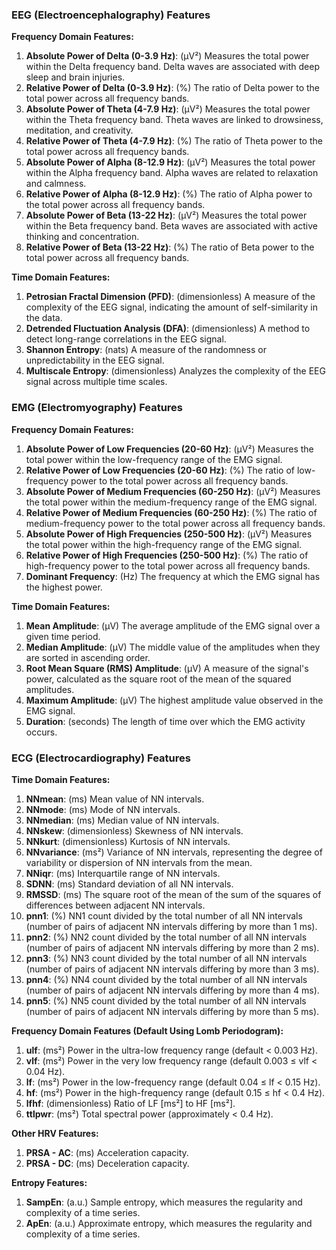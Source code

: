 ### EEG (Electroencephalography) Features

**Frequency Domain Features:**
1. **Absolute Power of Delta (0-3.9 Hz)**: (μV²) Measures the total power within the Delta frequency band. Delta waves are associated with deep sleep and brain injuries.
2. **Relative Power of Delta (0-3.9 Hz)**: (%) The ratio of Delta power to the total power across all frequency bands.
3. **Absolute Power of Theta (4-7.9 Hz)**: (μV²) Measures the total power within the Theta frequency band. Theta waves are linked to drowsiness, meditation, and creativity.
4. **Relative Power of Theta (4-7.9 Hz)**: (%) The ratio of Theta power to the total power across all frequency bands.
5. **Absolute Power of Alpha (8-12.9 Hz)**: (μV²) Measures the total power within the Alpha frequency band. Alpha waves are related to relaxation and calmness.
6. **Relative Power of Alpha (8-12.9 Hz)**: (%) The ratio of Alpha power to the total power across all frequency bands.
7. **Absolute Power of Beta (13-22 Hz)**: (μV²) Measures the total power within the Beta frequency band. Beta waves are associated with active thinking and concentration.
8. **Relative Power of Beta (13-22 Hz)**: (%) The ratio of Beta power to the total power across all frequency bands.

**Time Domain Features:**
1. **Petrosian Fractal Dimension (PFD)**: (dimensionless) A measure of the complexity of the EEG signal, indicating the amount of self-similarity in the data.
2. **Detrended Fluctuation Analysis (DFA)**: (dimensionless) A method to detect long-range correlations in the EEG signal.
3. **Shannon Entropy**: (nats) A measure of the randomness or unpredictability in the EEG signal.
4. **Multiscale Entropy**: (dimensionless) Analyzes the complexity of the EEG signal across multiple time scales.

### EMG (Electromyography) Features

**Frequency Domain Features:**
1. **Absolute Power of Low Frequencies (20-60 Hz)**: (μV²) Measures the total power within the low-frequency range of the EMG signal.
2. **Relative Power of Low Frequencies (20-60 Hz)**: (%) The ratio of low-frequency power to the total power across all frequency bands.
3. **Absolute Power of Medium Frequencies (60-250 Hz)**: (μV²) Measures the total power within the medium-frequency range of the EMG signal.
4. **Relative Power of Medium Frequencies (60-250 Hz)**: (%) The ratio of medium-frequency power to the total power across all frequency bands.
5. **Absolute Power of High Frequencies (250-500 Hz)**: (μV²) Measures the total power within the high-frequency range of the EMG signal.
6. **Relative Power of High Frequencies (250-500 Hz)**: (%) The ratio of high-frequency power to the total power across all frequency bands.
7. **Dominant Frequency**: (Hz) The frequency at which the EMG signal has the highest power.

**Time Domain Features:**
1. **Mean Amplitude**: (μV) The average amplitude of the EMG signal over a given time period.
2. **Median Amplitude**: (μV) The middle value of the amplitudes when they are sorted in ascending order.
3. **Root Mean Square (RMS) Amplitude**: (μV) A measure of the signal's power, calculated as the square root of the mean of the squared amplitudes.
4. **Maximum Amplitude**: (μV) The highest amplitude value observed in the EMG signal.
5. **Duration**: (seconds) The length of time over which the EMG activity occurs.

### ECG (Electrocardiography) Features

**Time Domain Features:**
1. **NNmean**: (ms) Mean value of NN intervals.
2. **NNmode**: (ms) Mode of NN intervals.
3. **NNmedian**: (ms) Median value of NN intervals.
4. **NNskew**: (dimensionless) Skewness of NN intervals.
5. **NNkurt**: (dimensionless) Kurtosis of NN intervals.
6. **NNvariance**: (ms²) Variance of NN intervals, representing the degree of variability or dispersion of NN intervals from the mean.
7. **NNiqr**: (ms) Interquartile range of NN intervals.
8. **SDNN**: (ms) Standard deviation of all NN intervals.
9. **RMSSD**: (ms) The square root of the mean of the sum of the squares of differences between adjacent NN intervals.
10. **pnn1**: (%) NN1 count divided by the total number of all NN intervals (number of pairs of adjacent NN intervals differing by more than 1 ms).
11. **pnn2**: (%) NN2 count divided by the total number of all NN intervals (number of pairs of adjacent NN intervals differing by more than 2 ms).
12. **pnn3**: (%) NN3 count divided by the total number of all NN intervals (number of pairs of adjacent NN intervals differing by more than 3 ms).
13. **pnn4**: (%) NN4 count divided by the total number of all NN intervals (number of pairs of adjacent NN intervals differing by more than 4 ms).
14. **pnn5**: (%) NN5 count divided by the total number of all NN intervals (number of pairs of adjacent NN intervals differing by more than 5 ms).

**Frequency Domain Features (Default Using Lomb Periodogram):**
1. **ulf**: (ms²) Power in the ultra-low frequency range (default < 0.003 Hz).
2. **vlf**: (ms²) Power in the very low frequency range (default 0.003 ≤ vlf < 0.04 Hz).
3. **lf**: (ms²) Power in the low-frequency range (default 0.04 ≤ lf < 0.15 Hz).
4. **hf**: (ms²) Power in the high-frequency range (default 0.15 ≤ hf < 0.4 Hz).
5. **lfhf**: (dimensionless) Ratio of LF [ms²] to HF [ms²].
6. **ttlpwr**: (ms²) Total spectral power (approximately < 0.4 Hz).

**Other HRV Features:**
1. **PRSA - AC**: (ms) Acceleration capacity.
2. **PRSA - DC**: (ms) Deceleration capacity.

**Entropy Features:**
1. **SampEn**: (a.u.) Sample entropy, which measures the regularity and complexity of a time series.
2. **ApEn**: (a.u.) Approximate entropy, which measures the regularity and complexity of a time series.
